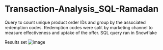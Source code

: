 # Transaction-Analysis_SQL-Ramadan

Query to count unique product order IDs and group by the associated redemption codes. 
Redemption codes were split by marketing channel to measure effectiveness and uptake of the offer. 
SQL query ran in Snowflake

Results set
![image](https://github.com/user-attachments/assets/5d9c3dd5-3fe6-42ab-9f6d-1f5497383832)
